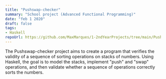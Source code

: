 ```yaml
---
title: "Pushswap-checker"
summary: "School project (Advanced Functional Programming)"
date: "feb 1 2020"
draft: false
tags:
- Haskell
repoUrl: https://github.com/MaxMarques/1-2ndYearProjects/tree/main/Pushswapchecker
---
```


The Pushswap-checker project aims to create a program that verifies the validity of a sequence of sorting operations on stacks of numbers. Using Haskell, the goal is to model the stacks, implement "push" and "swap" operations, and then validate whether a sequence of operations correctly sorts the numbers.